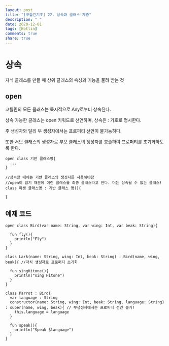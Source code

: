 ```yaml
---
layout: post
title: "[코틀린기초] 22. 상속과 클래스 계층"
description: " "
date: 2020-12-01
tags: [Kotlin]
comments: true
share: true
---  
```



# 상속
  
  자식 클래스를 만들 때 상위 클래스의 속성과 기능을 물려 받는 것
  
  ## open
  
  코틀린의 모든 클래스는 묵시적으로 Any로부터 상속된다.
  
  상속 가능한 클래스는 open 키워드로 선언하며, 상속은 : 기호로 명시한다.
  
  주 생성자와 달리 부 생성자에서는 프로퍼티 선언이 불가능하다.
  
  또한 서브 클래스의 생성자로 부모 클래스의 생성자를 호출하여 프로퍼티를 초기화하도록 한다.
  
  ```
  open class 기반 클래스명{
    ...
  }
  
  //상속할 때에는 기반 클래스의 생성자를 사용해야함
  //open이 없기 때문에 이런 클래스를 최종 클래스라고 한다. 더는 상속될 수 없는 클래스!
  class 파생 클래스명 : 기반 클래스 명(){ 
  
  }
  
  ```
  
  ## 예제 코드
  
  ```
  open class Bird(var name: String, var wing: Int, var beak: String){
    
    fun fly(){
      println("Fly")
    }
  }
  
  class Lark(name: String, wing: Int, beak: String) : Bird(name, wing, beak){ //자식 생성자로 프로퍼티 초기화
  
    fun singHitone(){
      println("sing Hitone")
    } 
  }
  
  class Parrot : Bird{
    var language : String
    constructor(name: String, wing: Int, beak: String, language: String) : super(name, wing, beak){ // 부생성자에서는 프로퍼티 선언 불가! 
      this.language = language
    }
    
    fun speak(){
      println("Speak $language")
    }
  }
   
  ```
  
  
